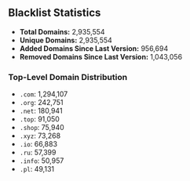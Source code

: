 ## Blacklist Statistics

- **Total Domains:** 2,935,554
- **Unique Domains:** 2,935,554
- **Added Domains Since Last Version:** 956,694
- **Removed Domains Since Last Version:** 1,043,056

### Top-Level Domain Distribution

-  `.com`: 1,294,107
-  `.org`: 242,751
-  `.net`: 180,941
-  `.top`: 91,050
-  `.shop`: 75,940
-  `.xyz`: 73,268
-  `.io`: 66,883
-  `.ru`: 57,399
-  `.info`: 50,957
-  `.pl`: 49,131
